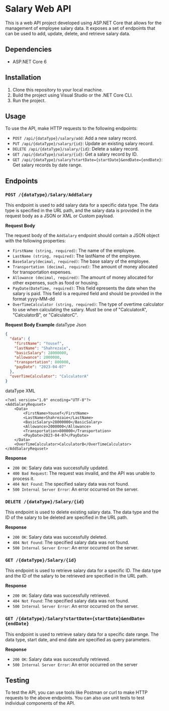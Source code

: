 # Salary Web API
This is a web API project developed using ASP.NET Core that allows for the management of employee salary data. It exposes a set of endpoints that can be used to add, update, delete, and retrieve salary data.

## Dependencies
* ASP.NET Core 6

## Installation
1. Clone this repository to your local machine.
2. Build the project using Visual Studio or the .NET Core CLI.
3. Run the project.

## Usage
To use the API, make HTTP requests to the following endpoints:

* `POST /api/{dataType}/salary/add`: Add a new salary record.
* `PUT /api/{dataType}/salary/{id}`: Update an existing salary record.
* `DELETE /api/{dataType}/salary/{id}`: Delete a salary record.
* `GET /api/{dataType}/salary/{id}`: Get a salary record by ID.
* `GET /api/{dataType}/salary?startDate={startDate}&endDate={endDate}`: Get salary records by date range.

## Endpoints
### `POST /{dataType}/Salary/AddSalary`
This endpoint is used to add salary data for a specific data type. The data type is specified in the URL path, and the salary data is provided in the request body as a JSON or XML or Custom payload.

**Request Body**

The request body of the `AddSalary` endpoint should contain a JSON object with the following properties:
* `FirstName (string, required)`: The name of the employee.
* `LastName (string, required)`: The lastName of the employee.
* `BaseSalary(decimal, required)`: The base salary of the employee.
* `Transportation (decimal, required)`: The amount of money allocated for transportation expenses.
* `Allowance (decimal, required)`: The amount of money allocated for other expenses, such as food or housing.
* `PayDate(DateTime, required)`: This field epresents the date when the salary is paid. This field is a required field and should be provided in the format yyyy-MM-dd
* `OverTimeCalculator (string, required)`: The type of overtime calculator to use when calculating the salary. Must be one of "CalculatorA", "CalculatorB", or "CalculatorC".

**Request Body Example**
dataType Json
```json
{
  "data": {
    "firstName": "Yousef",
    "lastName": "Shahrezaie",
    "basicSalary": 28000000,
    "allowance": 2000000,
    "transportation": 800000,
    "payDate": "2023-04-07"
  },
  "overTimeCalculator": "CalculatorA"
}
```
dataType XML
```
<?xml version="1.0" encoding="UTF-8"?>
<AddSalaryRequset>
	<Data>
		<FirstName>Yousef</FirstName>
		<LastName>Shahrezaie</LastName>
		<BasicSalary>28000000</BasicSalary>
		<Allowance>2000000</Allowance>
		<Transportation>800000</Transportation>
		<PayDate>2023-04-07</PayDate>
	</Data>
	<OverTimeCalculator>CalculatorB</OverTimeCalculator>
</AddSalaryRequset>
```

**Response**
* `200 OK`: Salary data was successfully updated.
* `400 Bad Request`: The request was invalid, and the API was unable to process it.
* `404 Not Found`: The specified salary data was not found.
* `500 Internal Server Error`: An error occurred on the server.

### `DELETE /{dataType}/Salary/{id}`
This endpoint is used to delete existing salary data. The data type and the ID of the salary to be deleted are specified in the URL path.

**Response**
* `200 OK`: Salary data was successfully deleted.
* `404 Not Found`: The specified salary data was not found.
* `500 Internal Server Error`: An error occurred on the server.

### `GET /{dataType}/Salary/{id}`
This endpoint is used to retrieve salary data for a specific ID. The data type and the ID of the salary to be retrieved are specified in the URL path.

**Response**
* `200 OK`: Salary data was successfully retrieved.
* `404 Not Found`: The specified salary data was not found.
* `500 Internal Server Error`: An error occurred on the server.

### `GET /{dataType}/Salary?startDate={startDate}&endDate={endDate}`
This endpoint is used to retrieve salary data for a specific date range. The data type, start date, and end date are specified as query parameters.

**Response**
* `200 OK`: Salary data was successfully retrieved.
* `500 Internal Server Error`: An error occurred on the server

## Testing
To test the API, you can use tools like Postman or curl to make HTTP requests to the above endpoints. You can also use unit tests to test individual components of the API.
